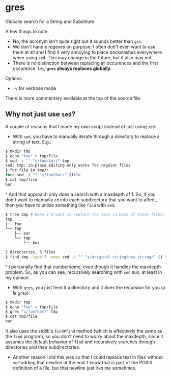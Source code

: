 # gres
Globally search for a String and Substitute

A few things to note:
- No, the acronym isn't quite right but it sounds better than `gss`.
- We don't handle regexes on purpose; I often don't even want to use them at all and I find it very annoying to place backslashes everywhere when using `sed`.
This may change in the future, but it also may not.
- There is no distinction between replacing all occurences and the first occurence. I.e., **`gres` always replaces globally.**

Options:
- `-v` for verbose mode

There is more commentary available at the top of the source file.

## Why not just use `sed`?
A couple of reasons that I made my own script instead of just using `sed`:
* With `sed`, you have to manually iterate through a directory to replace a string of text. E.g.:
``` sh
$ mkdir tmp
$ echo "foo" > tmp/file
$ sed -i "" "s/foo/bar/" tmp
sed: tmp: in-place editing only works for regular files
$ for file in tmp/*
for> sed -i "" "s/foo/bar/" $file
$ cat tmp/file
bar
```
^ And that approach only does a search with a maxdepth of 1. So, if you don't want to manually `cd` into each subdirectory that you want to affect, then you have to utilize something like `find` with `sed`:
```sh
$ tree tmp # here i'd want to replace the text in each of these files:
tmp
├── foo
└── tmp
    ├── bar
    └── tmp
        └── baz

2 directories, 3 files
$ find tmp -type f -exec sed -i "" "s/original string/new string/" {} \;
```
^ I personally find that cumbersome, even though it handles the maxdepth problem. So, as you can see, recursively searching with `sed` sux, at least in my opinion.
* With `gres`, you just feed it a directory and it does the recursion for you (a la `grep`):
``` sh
$ mkdir tmp
$ echo "foo" > tmp/file
$ gres "s/foo/bar/" tmp
$ cat tmp/file 
bar
```
It also uses the stdlib's `Find#find` method (which is effectively the same as the `find` program), so you don't need to worry about the maxdepth, since it assumes the default behavior of `find` and recursively searches through directories and their subdirectories.
* Another reason I did this was so that I could replace text in files without `sed` adding that newline at the end. I know that is part of the POSIX definition of a file, but that newline just irks me sometimes.
